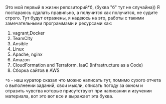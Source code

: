 Это мой первый в жизни репозиторий*б, (буква "б" тут не случайна))
Я постараюсь сдалать правильно, а получится как получится, не судите строго.
Тут будут отражены, я надеюсь на это, работы  с такими замечательными программами и ресурсами как:

1. vagrant,Docker 
2. TeamCIty
3. Ansible
4. Linux
5. Apache, nginx
6. Amazon
7. CloudFormation and Terraform. IaaC (Infrastructure as a Code)
8. Сборка сайтов в AWS

 `*б` - наш куратор сказал что можно написать тут, помимо сухого отчета о выполнении заданий, свои мысли, описать погоду за окном и отразить чувства которые присутствуют при написании и изучении материала, вот это вот все и выражает эта буква.

